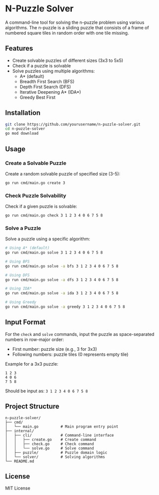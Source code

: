 # N-Puzzle Solver

A command-line tool for solving the n-puzzle problem using various algorithms. The n-puzzle is a sliding puzzle that consists of a frame of numbered square tiles in random order with one tile missing.

## Features

- Create solvable puzzles of different sizes (3x3 to 5x5)
- Check if a puzzle is solvable
- Solve puzzles using multiple algorithms:
  - A* (default)
  - Breadth First Search (BFS)
  - Depth First Search (DFS)
  - Iterative Deepening A* (IDA*)
  - Greedy Best First

## Installation

```bash
git clone https://github.com/yourusername/n-puzzle-solver.git
cd n-puzzle-solver
go mod download
```

## Usage

### Create a Solvable Puzzle

Create a random solvable puzzle of specified size (3-5):
```bash
go run cmd/main.go create 3
```

### Check Puzzle Solvability

Check if a given puzzle is solvable:
```bash
go run cmd/main.go check 3 1 2 3 4 0 6 7 5 8
```

### Solve a Puzzle

Solve a puzzle using a specific algorithm:
```bash
# Using A* (default)
go run cmd/main.go solve 3 1 2 3 4 0 6 7 5 8

# Using BFS
go run cmd/main.go solve -a bfs 3 1 2 3 4 0 6 7 5 8

# Using DFS
go run cmd/main.go solve -a dfs 3 1 2 3 4 0 6 7 5 8

# Using IDA*
go run cmd/main.go solve -a ida 3 1 2 3 4 0 6 7 5 8

# Using Greedy
go run cmd/main.go solve -a greedy 3 1 2 3 4 0 6 7 5 8
```

## Input Format

For the `check` and `solve` commands, input the puzzle as space-separated numbers in row-major order:
- First number: puzzle size (e.g., 3 for 3x3)
- Following numbers: puzzle tiles (0 represents empty tile)

Example for a 3x3 puzzle:
```
1 2 3
4 0 6
7 5 8
```
Should be input as: `3 1 2 3 4 0 6 7 5 8`

## Project Structure

```
n-puzzle-solver/
├── cmd/
│   └── main.go          # Main program entry point
├── internal/
│   ├── cli/             # Command-line interface
│   │   ├── create.go    # Create command
│   │   ├── check.go     # Check command
│   │   └── solve.go     # Solve command
│   ├── puzzle/          # Puzzle domain logic
│   └── solver/          # Solving algorithms
└── README.md
```

## License

MIT License 